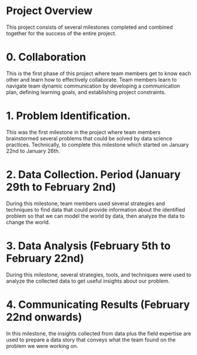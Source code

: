 
# Project Overview
This project consists of several milestones completed and combined together for the success of the entire project.

# 0. Collaboration
This is the first phase of this project where team members get to know each other and learn how to effectively collaborate. Team members learn to navigate team dynamic communication by developing a communication plan, defining learning goals, and establishing project constraints.

# 1. Problem Identification.
This was the first milestone in the project where team members brainstormed several problems that could be solved by data science practices. Technically, to complete this milestone which started on January 22nd to January 26th.

# 2. Data Collection. Period (January 29th to February 2nd)
During this milestone, team members used several strategies and techniques to find data that could provide information about the identified problem so that we can model the world by data, then analyze the data to change the world.

# 3. Data Analysis (February 5th to February 22nd)
During this milestone, several strategies, tools, and techniques were used to analyze the collected data to get useful insights about our problem.

# 4. Communicating Results (February 22nd onwards)
In this milestone, the insights collected from data plus the field expertise are used to prepare a data story that conveys what the team found on the problem we were working on.
